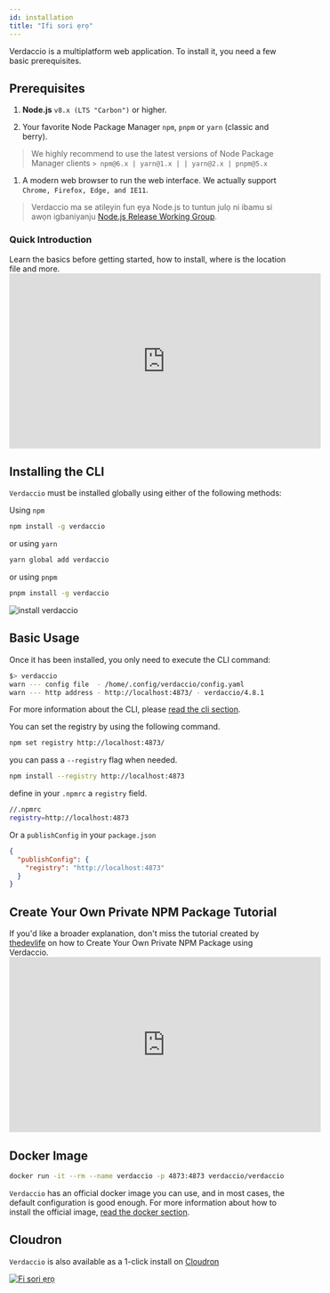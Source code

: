 ```yaml
---
id: installation
title: "Ifi sori ẹrọ"
---
```


Verdaccio is a multiplatform web application. To install it, you need a few basic prerequisites.

## Prerequisites

1. **Node.js** `v8.x (LTS "Carbon")` or higher.

2. Your favorite Node Package Manager `npm`, `pnpm` or `yarn` (classic and berry).

> We highly recommend to use the latest versions of Node Package Manager clients `> npm@6.x | yarn@1.x | | yarn@2.x | pnpm@5.x`

1. A modern web browser to run the web interface. We actually support `Chrome, Firefox, Edge, and IE11`.

> Verdaccio ma se atilẹyin fun ẹya Node.js to tuntun julọ ni ibamu si awọn igbaniyanju [Node.js Release Working Group](https://github.com/nodejs/Release).

### Quick Introduction

Learn the basics before getting started, how to install, where is the location file and more. <iframe width="560" height="315" src="https://www.youtube.com/embed/P_hxy7W-IL4?enablejsapi=1" frameborder="0" allow="accelerometer; autoplay; encrypted-media; gyroscope; picture-in-picture" allowfullscreen mark="crwd-mark"></iframe> 

## Installing the CLI

`Verdaccio` must be installed globally using either of the following methods:

Using `npm`

```bash
npm install -g verdaccio
```

or using `yarn`

```bash
yarn global add verdaccio
```

or using `pnpm`

```bash
pnpm install -g verdaccio
```

![install verdaccio](assets/install_verdaccio.gif)

## Basic Usage

Once it has been installed, you only need to execute the CLI command:

```bash
$> verdaccio
warn --- config file  - /home/.config/verdaccio/config.yaml
warn --- http address - http://localhost:4873/ - verdaccio/4.8.1
```

For more information about the CLI, please [read the cli section](cli.md).

You can set the registry by using the following command.

```bash
npm set registry http://localhost:4873/
```

you can pass a `--registry` flag when needed.

```bash
npm install --registry http://localhost:4873
```

define in your `.npmrc` a `registry` field.

```bash
//.npmrc
registry=http://localhost:4873
```

Or a `publishConfig` in your `package.json`

```json
{
  "publishConfig": {
    "registry": "http://localhost:4873"
  }
}
```

## Create Your Own Private NPM Package Tutorial

If you'd like a broader explanation, don't miss the tutorial created by [thedevlife](https://mybiolink.co/thedevlife) on how to Create Your Own Private NPM Package using Verdaccio. <iframe width="560" height="315" src="https://www.youtube.com/embed/Co0RwdpEsag?enablejsapi=1" frameborder="0" allow="accelerometer; autoplay; encrypted-media; gyroscope; picture-in-picture" allowfullscreen mark="crwd-mark"></iframe> 

## Docker Image

```bash
docker run -it --rm --name verdaccio -p 4873:4873 verdaccio/verdaccio
```

`Verdaccio` has an official docker image you can use, and in most cases, the default configuration is good enough. For more information about how to install the official image, [read the docker section](docker.md).

## Cloudron

`Verdaccio` is also available as a 1-click install on [Cloudron](https://cloudron.io)

[![Fi sori ẹrọ](https://cloudron.io/img/button.svg)](https://cloudron.io/button.html?app=org.eggertsson.verdaccio)